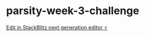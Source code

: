 # parsity-week-3-challenge

[Edit in StackBlitz next generation editor ⚡️](https://stackblitz.com/~/github.com/meccacodes/parsity-week-3-challenge)
